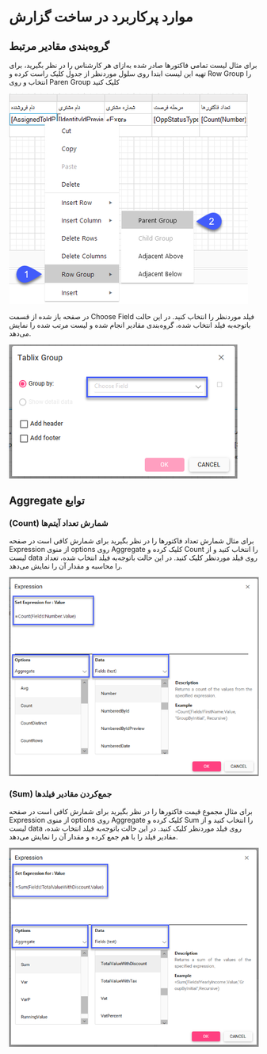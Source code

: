 # موارد پرکاربرد در ساخت گزارش


## گروه‌بندی مقادیر مرتبط

برای مثال لیست تمامی فاکتورها صادر شده به‌ازای هر کارشناس را در نظر بگیرید، برای تهیه این لیست ابتدا روی سلول موردنظر از جدول کلیک راست کرده و Row Group را انتخاب و روی  Paren Group کلیک کنید 

![](3.png)

در صفحه باز شده از قسمت Choose Field  فیلد موردنظر را انتخاب کنید. در این حالت باتوجه‌به فیلد انتخاب شده، گروه‌بندی مقادیر انجام شده و لیست مرتب شده را نمایش می‌دهد.
 
![](4.png)


##  Aggregate توابع


### (Count) شمارش تعداد آیتم‌ها

برای مثال شمارش تعداد فاکتورها را در نظر بگیرید برای شمارش کافی است در صفحه Expression از منوی options  روی Aggregate کلیک کرده و Count را انتخاب کنید و از لیست data  روی فیلد موردنظر کلیک کنید. در این حالت باتوجه‌به فیلد انتخاب شده، تعداد را محاسبه و مقدار آن را نمایش می‌دهد.

![](1.png)

###  (Sum) جمع‌کردن مقادیر فیلدها

برای مثال مجموع قیمت فاکتورها را در نظر بگیرید برای شمارش کافی است در صفحه Expression از منوی options  روی Aggregate کلیک کرده و Sum را انتخاب کنید و از لیست data  روی فیلد موردنظر کلیک کنید. در این حالت باتوجه‌به فیلد انتخاب شده، مقادیر فیلد را با هم جمع کرده و مقدار آن را نمایش می‌دهد.
 
![](2.png)

